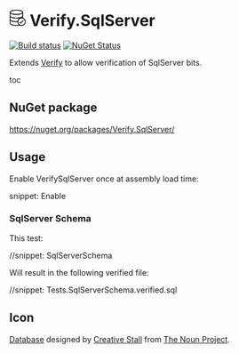 # <img src="/src/icon.png" height="30px"> Verify.SqlServer

[![Build status](https://ci.appveyor.com/api/projects/status/g6njwv0aox62atu0?svg=true)](https://ci.appveyor.com/project/SimonCropp/verify-sqlserver)
[![NuGet Status](https://img.shields.io/nuget/v/Verify.SqlServer.svg)](https://www.nuget.org/packages/Verify.SqlServer/)

Extends [Verify](https://github.com/SimonCropp/Verify) to allow verification of SqlServer bits.


toc


## NuGet package

https://nuget.org/packages/Verify.SqlServer/


## Usage

Enable VerifySqlServer once at assembly load time:

snippet: Enable


### SqlServer Schema

This test:

//snippet: SqlServerSchema

Will result in the following verified file:

//snippet: Tests.SqlServerSchema.verified.sql


## Icon

[Database](https://thenounproject.com/term/database/310841/) designed by [Creative Stall](https://thenounproject.com/creativestall/) from [The Noun Project](https://thenounproject.com/creativepriyanka).
